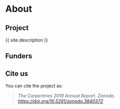 # About

## Project
{{ site.description }}

## Funders


## Cite us
You can cite the project as:

> *The Carpentries 2019 Annual Report. Zenodo. https://doi.org/10.5281/zenodo.3840372*


